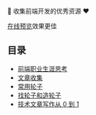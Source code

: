📖 收集前端开发的优秀资源 ❤️️ ️    

[在线预览](https://soluteli.github.io/awesome-fe)效果更佳

## 目录
- [前端职业生涯思考](prospects.md)
- [文章收集](blog.md)
- [常用轮子](vendors.md)
- [找轮子和造轮子](stars.md)
- [技术文章写作从 0 到 1](write.md)
